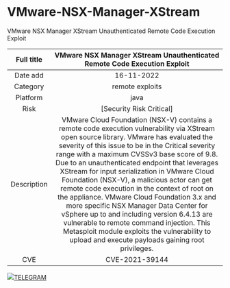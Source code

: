 # VMware-NSX-Manager-XStream

VMware NSX Manager XStream Unauthenticated Remote Code Execution Exploit

| Full title  |                                                                                                                                                                                                                                                                                                                                VMware NSX Manager XStream Unauthenticated Remote Code Execution Exploit                                                                                                                                                                                                                                                                                                                                 |
| :---------: | :-------------------------------------------------------------------------------------------------------------------------------------------------------------------------------------------------------------------------------------------------------------------------------------------------------------------------------------------------------------------------------------------------------------------------------------------------------------------------------------------------------------------------------------------------------------------------------------------------------------------------------------------------------------------------------------------------------------------------------------: |
|  Date add   |                                                                                                                                                                                                                                                                                                                                                               16-11-2022                                                                                                                                                                                                                                                                                                                                                                |
|  Category   |                                                                                                                                                                                                                                                                                                                                                             remote exploits                                                                                                                                                                                                                                                                                                                                                             |
|  Platform   |                                                                                                                                                                                                                                                                                                                                                                  java                                                                                                                                                                                                                                                                                                                                                                   |
|    Risk     |                                                                                                                                                                                                                                                                                                                                                        [Security Risk Critical]                                                                                                                                                                                                                                                                                                                                                         |
| Description | VMware Cloud Foundation (NSX-V) contains a remote code execution vulnerability via XStream open source library. VMware has evaluated the severity of this issue to be in the Critical severity range with a maximum CVSSv3 base score of 9.8. Due to an unauthenticated endpoint that leverages XStream for input serialization in VMware Cloud Foundation (NSX-V), a malicious actor can get remote code execution in the context of root on the appliance. VMware Cloud Foundation 3.x and more specific NSX Manager Data Center for vSphere up to and including version 6.4.13 are vulnerable to remote command injection. This Metasploit module exploits the vulnerability to upload and execute payloads gaining root privileges. |
|     CVE     |                                                                                                                                                                                                                                                                                                                                                             CVE-2021-39144                                                                                                                                                                                                                                                                                                                                                              |

<img src="https://mrvirusir.ir/sash.png"></img><a href="https://t.me/sashclient">TELEGRAM</a>
